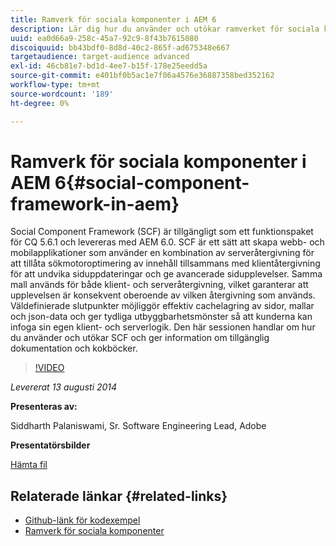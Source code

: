 ```yaml
---
title: Ramverk för sociala komponenter i AEM 6
description: Lär dig hur du använder och utökar ramverket för sociala komponenter i AEM 6. Hämta information om tillgänglig dokumentation och kokböcker.
uuid: ea0d66a9-258c-45a7-92c9-8f43b7615080
discoiquuid: bb43bdf0-8d8d-40c2-865f-ad675348e667
targetaudience: target-audience advanced
exl-id: 46cb81e7-bd1d-4ee7-b15f-178e25eedd5a
source-git-commit: e401bf0b5ac1e7f06a4576e36887358bed352162
workflow-type: tm+mt
source-wordcount: '189'
ht-degree: 0%

---
```


# Ramverk för sociala komponenter i AEM 6{#social-component-framework-in-aem}

Social Component Framework (SCF) är tillgängligt som ett funktionspaket för CQ 5.6.1 och levereras med AEM 6.0. SCF är ett sätt att skapa webb- och mobilapplikationer som använder en kombination av serveråtergivning för att tillåta sökmotoroptimering av innehåll tillsammans med klientåtergivning för att undvika siduppdateringar och ge avancerade sidupplevelser. Samma mall används för både klient- och serveråtergivning, vilket garanterar att upplevelsen är konsekvent oberoende av vilken återgivning som används. Väldefinierade slutpunkter möjliggör effektiv cachelagring av sidor, mallar och json-data och ger tydliga utbyggbarhetsmönster så att kunderna kan infoga sin egen klient- och serverlogik. Den här sessionen handlar om hur du använder och utökar SCF och ger information om tillgänglig dokumentation och kokböcker.

>[!VIDEO](https://video.tv.adobe.com/v/19464/?quality=9)

*Levererat 13 augusti 2014*

**Presenteras av:**

Siddharth Palaniswami, Sr. Software Engineering Lead, Adobe

**Presentatörsbilder**

[Hämta fil](assets/scf-gems.pdf)

## Relaterade länkar {#related-links}

* [Github-länk för kodexempel](https://github.com/Adobe-Marketing-Cloud/aem-scf-sample-components-extension)
* [Ramverk för sociala komponenter](https://docs.adobe.com/content/docs/en/aem/6-0/develop/social-communities/scf.html)
